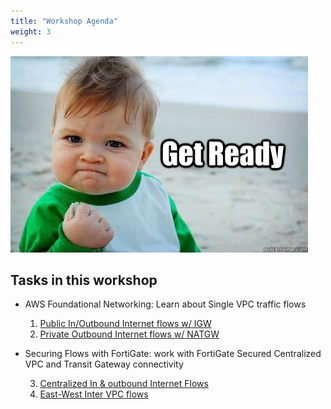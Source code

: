 ```yaml
---
title: "Workshop Agenda"
weight: 3
---
```



![](image-getready.jpg)

## Tasks in this workshop
- AWS Foundational Networking: Learn about Single VPC traffic flows
  1. [Public In/Outbound Internet flows w/ IGW](4_modulefour/41_task1.html)
  2. [Private Outbound Internet flows w/ NATGW](4_modulefour/42_task2.html)
  
- Securing Flows with FortiGate: work with FortiGate Secured Centralized VPC and Transit Gateway connectivity

  3. [Centralized In & outbound Internet Flows](5_modulefive/53_task3.html)
  4. [East-West Inter VPC flows](5_modulefive/54_task4.html)
